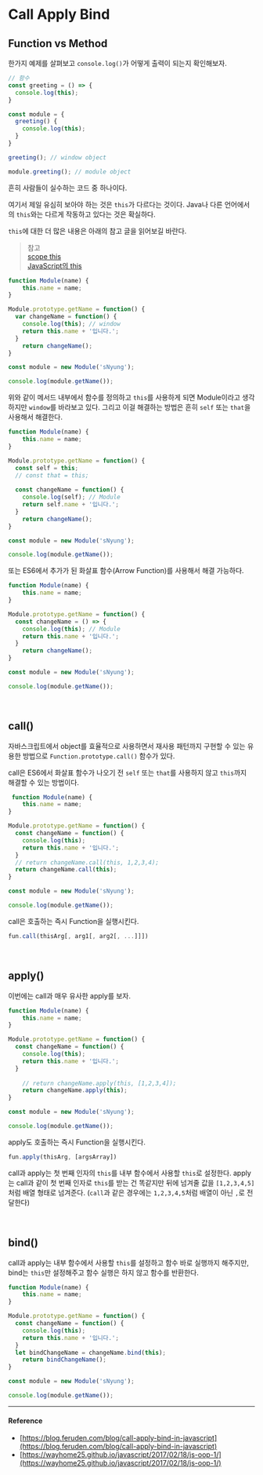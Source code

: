 # Call Apply Bind 

## Function vs Method

한가지 예제를 살펴보고 `console.log()`가 어떻게 출력이 되는지 확인해보자. 

```js
// 함수
const greeting = () => {
  console.log(this);
}

const module = {
  greeting() {
    console.log(this);
  }
}

greeting(); // window object

module.greeting(); // module object
```

흔히 사람들이 실수하는 코드 중 하나이다.

여기서 제일 유심히 보아야 하는 것은 `this`가 다르다는 것이다. Java나 다른 언어에서의 `this`와는 다르게 작동하고 있다는 것은 확실하다.

`this`에 대한 더 많은 내용은 아래의 참고 글을 읽어보길 바란다. 

> 참고 <br/>
> [scope this](https://github.com/Im-D/Dev-Docs/blob/master/Javascript/scope_this.md) <br/>
> [JavaScript의 this](https://github.com/Im-D/Dev-Docs/blob/master/Javascript/JavaScript%EC%9D%98%20this.md)

```js
function Module(name) {
    this.name = name;
}

Module.prototype.getName = function() {
  var changeName = function() {
    console.log(this); // window
    return this.name + '입니다.';
  }
    return changeName();
}

const module = new Module('sNyung');

console.log(module.getName());
```

위와 같이 메서드 내부에서 함수를 정의하고 `this`를 사용하게 되면 Module이라고 생각하지만 `window`를 바라보고 있다. 그리고 이걸 해결하는 방법은 흔히 `self` 또는 `that`을 사용해서 해결한다.

```js
function Module(name) {
    this.name = name;
}

Module.prototype.getName = function() {
  const self = this;
  // const that = this;
  
  const changeName = function() {
    console.log(self); // Module
    return self.name + '입니다.';
  }
    return changeName();
}

const module = new Module('sNyung');

console.log(module.getName());
```

또는 ES6에서 추가가 된 화살표 함수(Arrow Function)를 사용해서 해결 가능하다.

```js
function Module(name) {
    this.name = name;
}

Module.prototype.getName = function() {
  const changeName = () => {
    console.log(this); // Module
    return this.name + '입니다.';  
  }
    return changeName();
}

const module = new Module('sNyung');

console.log(module.getName());
```

<br/>

## call()

자바스크립트에서 object를 효율적으로 사용하면서 재사용 패턴까지 구현할 수 있는 유용한 방법으로 `Function.prototype.call()` 함수가 있다. 

call은 ES6에서 화살표 함수가 나오기 전 `self` 또는 `that`를 사용하지 않고 `this`까지 해결할 수 있는 방법이다.

```js
 function Module(name) {
    this.name = name;
}

Module.prototype.getName = function() {
  const changeName = function() {
    console.log(this);
    return this.name + '입니다.';
  }
  // return changeName.call(this, 1,2,3,4);
  return changeName.call(this);
}

const module = new Module('sNyung');

console.log(module.getName());
```

call은 호출하는 즉시 Function을 실행시킨다.  

```js
fun.call(thisArg[, arg1[, arg2[, ...]]])
```

<br/>

## apply()

이번에는 call과 매우 유사한 apply를 보자. 

```js
function Module(name) {
    this.name = name;
}

Module.prototype.getName = function() {
  const changeName = function() {
    console.log(this);
    return this.name + '입니다.';
  }
  
    // return changeName.apply(this, [1,2,3,4]);
    return changeName.apply(this);
}

const module = new Module('sNyung');

console.log(module.getName());
```

apply도 호출하는 즉시 Function을 실행시킨다.  

```js
fun.apply(thisArg, [argsArray])
```
    
call과 apply는 첫 번째 인자의 `this`를 내부 함수에서 사용할 `this`로 설정한다. apply는 call과 같이 첫 번째 인자로 `this`를 받는 건 똑같지만 뒤에 넘겨줄 값을 `[1,2,3,4,5]`처럼 배열 형태로 넘겨준다. (`call`과 같은 경우에는 `1,2,3,4,5`처럼 배열이 아닌 `,`로 전달한다)

<br/>

## bind()

call과 apply는 내부 함수에서 사용할 `this`를 설정하고 함수 바로 실행까지 해주지만, bind는 `this`만 설정해주고 함수 실행은 하지 않고 함수를 반환한다.

```js
function Module(name) {
    this.name = name;
}

Module.prototype.getName = function() {
  const changeName = function() {
    console.log(this);
    return this.name + '입니다.';
  }
  let bindChangeName = changeName.bind(this);
    return bindChangeName();
}

const module = new Module('sNyung');

console.log(module.getName());
```

---

#### Reference

- [https://blog.feruden.com/blog/call-apply-bind-in-javascript](https://blog.feruden.com/blog/call-apply-bind-in-javascript)
- [https://wayhome25.github.io/javascript/2017/02/18/js-oop-1/](https://wayhome25.github.io/javascript/2017/02/18/js-oop-1/)
